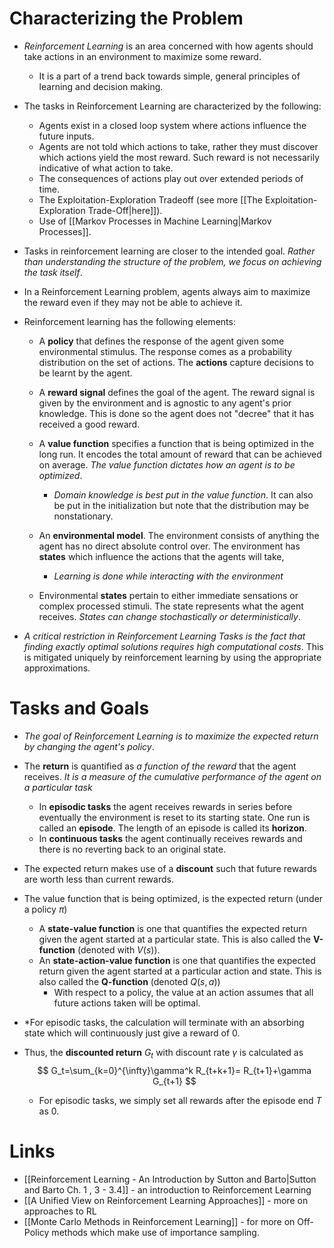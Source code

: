 # Characterizing the Problem
* *Reinforcement Learning* is an area concerned with how agents should take actions in an environment to maximize some reward. 
	* It is a part of a trend back towards simple, general principles of learning and decision making.

* The tasks in Reinforcement Learning are characterized by the following:
	* Agents exist in a closed loop system where actions influence the future inputs.
	* Agents are not told which actions to take, rather they must discover which actions yield the most reward. Such reward is not necessarily indicative of what action to take.
	* The consequences of actions play out over extended periods of time. 
	* The Exploitation-Exploration Tradeoff (see more [[The Exploitation-Exploration Trade-Off|here]]).
	* Use of [[Markov Processes in Machine Learning|Markov Processes]].

* Tasks in reinforcement learning are closer to the intended goal. *Rather than understanding the structure of the problem, we focus on achieving the task itself*. 

* In a Reinforcement Learning problem, agents always aim to maximize the reward even if they may not be able to achieve it.
* Reinforcement learning has the following elements:
	* A **policy** that defines the response of the agent given some environmental stimulus. The response comes as a probability distribution on the set of actions. The **actions** capture decisions to be learnt by the agent.
	* A **reward signal** defines the goal of the agent.
	  The reward signal is given by the environment and is agnostic to any agent's prior knowledge. This is done so the agent does not "decree" that it has received a good reward.
	* A **value function** specifies a function that is being optimized in the long run. It encodes the total amount of reward that can be achieved on average. *The value function dictates how an agent is to be optimized*.
		* *Domain knowledge is best put in the value function*. It can also be put in the initialization but note that the distribution may be nonstationary.

	* An **environmental model**.  The environment consists of anything the agent has no direct absolute control over. The environment has **states** which influence the actions that the agents will take, 
		* *Learning is done while interacting with the environment* 

	* Environmental **states** pertain to either immediate sensations or complex processed stimuli. The state represents what the agent receives. *States can change stochastically or deterministically*. 

* *A critical restriction in Reinforcement Learning Tasks is the fact that finding exactly optimal solutions requires high computational costs*. This is mitigated uniquely by reinforcement learning by using the appropriate approximations.
# Tasks and Goals
* *The goal of Reinforcement Learning is to maximize the expected return by changing the agent's policy*. 

* The **return** is quantified as *a function of the reward* that the agent receives. *It is a measure of the cumulative performance of the agent on a particular task* 
	* In **episodic tasks** the agent receives rewards in series before eventually the environment is reset to its starting state. One run is called an **episode**. The length of an episode is called its **horizon**.
	* In **continuous tasks** the agent continually receives rewards and there is no reverting back to an original state. 

* The expected return makes use of a **discount** such that future rewards are worth less than current rewards. 
* The value function that is being optimized, is the expected return (under a policy $\pi$)
	* A **state-value function** is one that quantifies the expected return given the agent started at a particular state. This is also called the **V-function** (denoted with $V(s)$).
	* An **state-action-value function** is one that quantifies the expected return given the agent started at a particular action and state. This is also called the **Q-function**  (denoted $Q(s,a)$)
		* With respect to a policy, the value at an action assumes that all future actions taken will be optimal.

* *For episodic tasks, the calculation will terminate with an absorbing state which will continuously just give a reward of $0$. 
* Thus, the **discounted return** $G_t$ with discount rate $\gamma$ is calculated as
  $$
  G_t=\sum_{k=0}^{\infty}\gamma^k R_{t+k+1}= R_{t+1}+\gamma G_{t+1}
  $$
  
	* For episodic tasks, we simply set all rewards after the episode end $T$ as $0$.
# Links
* [[Reinforcement Learning - An Introduction by Sutton and Barto|Sutton and Barto Ch. 1 , 3 - 3.4]] - an introduction to Reinforcement Learning
* [[A Unified View on Reinforcement Learning Approaches]] - more on approaches to RL
* [[Monte Carlo Methods in Reinforcement Learning]] - for more on Off-Policy methods which make use of importance sampling.